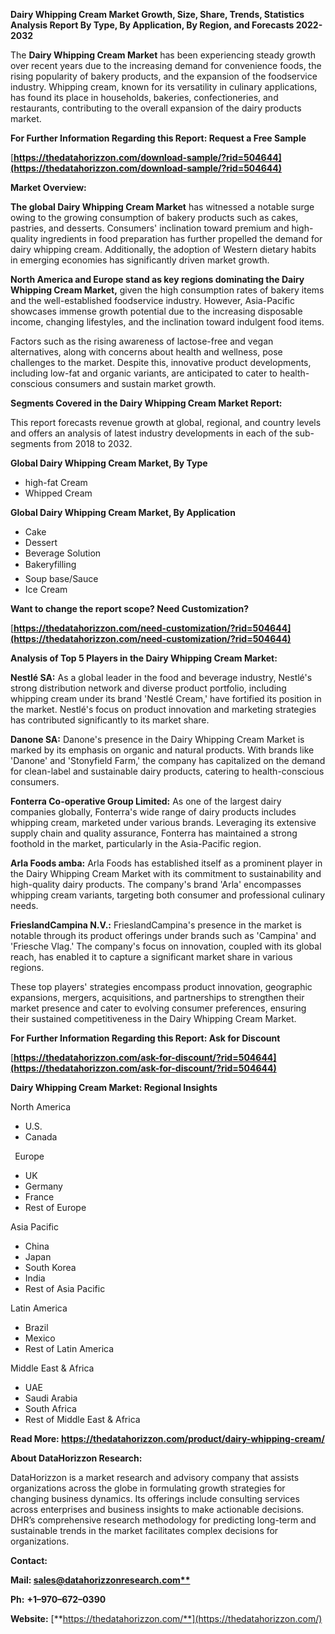 ﻿**Dairy Whipping Cream  Market Growth, Size, Share, Trends, Statistics Analysis Report By Type, By Application, By Region, and Forecasts 2022-2032**

The **Dairy Whipping Cream Market** has been experiencing steady growth over recent years due to the increasing demand for convenience foods, the rising popularity of bakery products, and the expansion of the foodservice industry. Whipping cream, known for its versatility in culinary applications, has found its place in households, bakeries, confectioneries, and restaurants, contributing to the overall expansion of the dairy products market. 

**For Further Information Regarding this Report: Request a Free Sample**	

[**https://thedatahorizzon.com/download-sample/?rid=504644](https://thedatahorizzon.com/download-sample/?rid=504644)** 

**Market Overview:**

**The global Dairy Whipping Cream Market** has witnessed a notable surge owing to the growing consumption of bakery products such as cakes, pastries, and desserts. Consumers' inclination toward premium and high-quality ingredients in food preparation has further propelled the demand for dairy whipping cream. Additionally, the adoption of Western dietary habits in emerging economies has significantly driven market growth.

**North America and Europe stand as key regions dominating the Dairy Whipping Cream Market,** given the high consumption rates of bakery items and the well-established foodservice industry. However, Asia-Pacific showcases immense growth potential due to the increasing disposable income, changing lifestyles, and the inclination toward indulgent food items.

Factors such as the rising awareness of lactose-free and vegan alternatives, along with concerns about health and wellness, pose challenges to the market. Despite this, innovative product developments, including low-fat and organic variants, are anticipated to cater to health-conscious consumers and sustain market growth. 

**Segments Covered in the Dairy Whipping Cream Market Report:** 

This report forecasts revenue growth at global, regional, and country levels and offers an analysis of latest industry developments in each of the sub-segments from 2018 to 2032.

**Global Dairy Whipping Cream Market, By Type**

- high-fat Cream
- Whipped Cream

**Global Dairy Whipping Cream Market, By Application**

- Cake
- Dessert
- Beverage Solution
- Bakeryfilling
- Soup base/Sauce
- Ice Cream

**Want to change the report scope? Need Customization?**

[**https://thedatahorizzon.com/need-customization/?rid=504644](https://thedatahorizzon.com/need-customization/?rid=504644)** 

**Analysis of Top 5 Players in the Dairy Whipping Cream Market:**

**Nestlé SA:** As a global leader in the food and beverage industry, Nestlé's strong distribution network and diverse product portfolio, including whipping cream under its brand 'Nestlé Cream,' have fortified its position in the market. Nestlé's focus on product innovation and marketing strategies has contributed significantly to its market share.

**Danone SA:** Danone's presence in the Dairy Whipping Cream Market is marked by its emphasis on organic and natural products. With brands like 'Danone' and 'Stonyfield Farm,' the company has capitalized on the demand for clean-label and sustainable dairy products, catering to health-conscious consumers.

**Fonterra Co-operative Group Limited:** As one of the largest dairy companies globally, Fonterra's wide range of dairy products includes whipping cream, marketed under various brands. Leveraging its extensive supply chain and quality assurance, Fonterra has maintained a strong foothold in the market, particularly in the Asia-Pacific region.

**Arla Foods amba:** Arla Foods has established itself as a prominent player in the Dairy Whipping Cream Market with its commitment to sustainability and high-quality dairy products. The company's brand 'Arla' encompasses whipping cream variants, targeting both consumer and professional culinary needs.

**FrieslandCampina N.V.:** FrieslandCampina's presence in the market is notable through its product offerings under brands such as 'Campina' and 'Friesche Vlag.' The company's focus on innovation, coupled with its global reach, has enabled it to capture a significant market share in various regions.

These top players' strategies encompass product innovation, geographic expansions, mergers, acquisitions, and partnerships to strengthen their market presence and cater to evolving consumer preferences, ensuring their sustained competitiveness in the Dairy Whipping Cream Market.

**For Further Information Regarding this Report: Ask for Discount**	

[**https://thedatahorizzon.com/ask-for-discount/?rid=504644](https://thedatahorizzon.com/ask-for-discount/?rid=504644)** 

**Dairy Whipping Cream Market: Regional Insights**

North America

- U.S.
- Canada

` `Europe

- UK
- Germany
- France
- Rest of Europe

Asia Pacific

- China
- Japan
- South Korea
- India
- Rest of Asia Pacific

Latin America

- Brazil
- Mexico
- Rest of Latin America

Middle East & Africa

- UAE
- Saudi Arabia
- South Africa
- Rest of Middle East & Africa

**Read More: <https://thedatahorizzon.com/product/dairy-whipping-cream/>** 

**About DataHorizzon Research:**

DataHorizzon is a market research and advisory company that assists organizations across the globe in formulating growth strategies for changing business dynamics. Its offerings include consulting services across enterprises and business insights to make actionable decisions. DHR’s comprehensive research methodology for predicting long-term and sustainable trends in the market facilitates complex decisions for organizations.

**Contact:**

**Mail: [sales@datahorizzonresearch.com**](mailto:sales@datahorizzonresearch.com)**

**Ph:** **+1–970–672–0390**

**Website:** [**https://thedatahorizzon.com/**](https://thedatahorizzon.com/)
